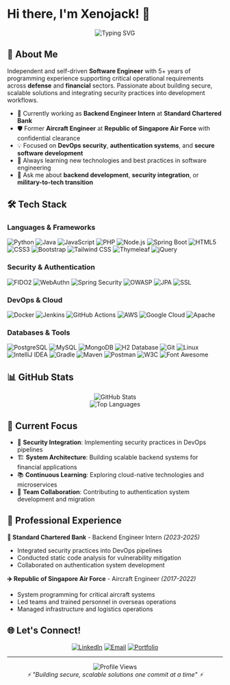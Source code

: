 # Hi there, I'm Xenojack! 👋

<div align="center">
  <img src="https://readme-typing-svg.herokuapp.com?font=Fira+Code&pause=1000&color=00D9FF&center=true&vCenter=true&width=435&lines=Software+Engineer;Backend+Developer;DevOps+Enthusiast;Security-Focused+Developer" alt="Typing SVG" />
</div>

## 🚀 About Me

Independent and self-driven **Software Engineer** with 5+ years of programming experience supporting critical operational requirements across **defense** and **financial** sectors. Passionate about building secure, scalable solutions and integrating security practices into development workflows.

- 🔭 Currently working as **Backend Engineer Intern** at **Standard Chartered Bank**
- 🛡️ Former **Aircraft Engineer** at **Republic of Singapore Air Force** with confidential clearance
- 💡 Focused on **DevOps security**, **authentication systems**, and **secure software development**
- 🌱 Always learning new technologies and best practices in software engineering
- 💬 Ask me about **backend development**, **security integration**, or **military-to-tech transition**

## 🛠️ Tech Stack

### Languages & Frameworks
![Python](https://img.shields.io/badge/Python-3776AB?style=for-the-badge&logo=python&logoColor=white)
![Java](https://img.shields.io/badge/Java-ED8B00?style=for-the-badge&logo=openjdk&logoColor=white)
![JavaScript](https://img.shields.io/badge/JavaScript-F7DF1E?style=for-the-badge&logo=javascript&logoColor=black)
![PHP](https://img.shields.io/badge/PHP-777BB4?style=for-the-badge&logo=php&logoColor=white)
![Node.js](https://img.shields.io/badge/Node.js-43853D?style=for-the-badge&logo=node.js&logoColor=white)
![Spring Boot](https://img.shields.io/badge/Spring_Boot-6DB33F?style=for-the-badge&logo=spring-boot&logoColor=white)
![HTML5](https://img.shields.io/badge/HTML5-E34F26?style=for-the-badge&logo=html5&logoColor=white)
![CSS3](https://img.shields.io/badge/CSS3-1572B6?style=for-the-badge&logo=css3&logoColor=white)
![Bootstrap](https://img.shields.io/badge/Bootstrap-563D7C?style=for-the-badge&logo=bootstrap&logoColor=white)
![Tailwind CSS](https://img.shields.io/badge/Tailwind_CSS-38B2AC?style=for-the-badge&logo=tailwind-css&logoColor=white)
![Thymeleaf](https://img.shields.io/badge/Thymeleaf-005F0F?style=for-the-badge&logo=thymeleaf&logoColor=white)
![jQuery](https://img.shields.io/badge/jQuery-0769AD?style=for-the-badge&logo=jquery&logoColor=white)

### Security & Authentication
![FIDO2](https://img.shields.io/badge/FIDO2-FF6B35?style=for-the-badge&logo=fido-alliance&logoColor=white)
![WebAuthn](https://img.shields.io/badge/WebAuthn-4285F4?style=for-the-badge&logo=webauthn&logoColor=white)
![Spring Security](https://img.shields.io/badge/Spring_Security-6DB33F?style=for-the-badge&logo=springsecurity&logoColor=white)
![OWASP](https://img.shields.io/badge/OWASP-000000?style=for-the-badge&logo=owasp&logoColor=white)
![JPA](https://img.shields.io/badge/JPA-59666C?style=for-the-badge&logo=hibernate&logoColor=white)
![SSL](https://img.shields.io/badge/SSL-326CE5?style=for-the-badge&logo=letsencrypt&logoColor=white)

### DevOps & Cloud
![Docker](https://img.shields.io/badge/Docker-2496ED?style=for-the-badge&logo=docker&logoColor=white)
![Jenkins](https://img.shields.io/badge/Jenkins-D24939?style=for-the-badge&logo=jenkins&logoColor=white)
![GitHub Actions](https://img.shields.io/badge/GitHub_Actions-2088FF?style=for-the-badge&logo=github-actions&logoColor=white)
![AWS](https://img.shields.io/badge/AWS-232F3E?style=for-the-badge&logo=amazon-aws&logoColor=white)
![Google Cloud](https://img.shields.io/badge/Google_Cloud-4285F4?style=for-the-badge&logo=google-cloud&logoColor=white)
![Apache](https://img.shields.io/badge/Apache-D22128?style=for-the-badge&logo=apache&logoColor=white)

### Databases & Tools
![PostgreSQL](https://img.shields.io/badge/PostgreSQL-316192?style=for-the-badge&logo=postgresql&logoColor=white)
![MySQL](https://img.shields.io/badge/MySQL-4479A1?style=for-the-badge&logo=mysql&logoColor=white)
![MongoDB](https://img.shields.io/badge/MongoDB-4EA94B?style=for-the-badge&logo=mongodb&logoColor=white)
![H2 Database](https://img.shields.io/badge/H2-1021FF?style=for-the-badge&logo=h2&logoColor=white)
![Git](https://img.shields.io/badge/Git-F05032?style=for-the-badge&logo=git&logoColor=white)
![Linux](https://img.shields.io/badge/Linux-FCC624?style=for-the-badge&logo=linux&logoColor=black)
![IntelliJ IDEA](https://img.shields.io/badge/IntelliJ_IDEA-000000?style=for-the-badge&logo=intellij-idea&logoColor=white)
![Gradle](https://img.shields.io/badge/Gradle-02303A?style=for-the-badge&logo=gradle&logoColor=white)
![Maven](https://img.shields.io/badge/Maven-C71A36?style=for-the-badge&logo=apache-maven&logoColor=white)
![Postman](https://img.shields.io/badge/Postman-FF6C37?style=for-the-badge&logo=postman&logoColor=white)
![W3C](https://img.shields.io/badge/W3C-005A9C?style=for-the-badge&logo=w3c&logoColor=white)
![Font Awesome](https://img.shields.io/badge/Font_Awesome-339AF0?style=for-the-badge&logo=fontawesome&logoColor=white)

## 📊 GitHub Stats

<div align="center">
  <img src="https://github-readme-stats.vercel.app/api?username=Xenojack1000&show_icons=true&theme=tokyonight&count_private=true" alt="GitHub Stats" />
</div>

<div align="center">
  <img src="https://github-readme-stats.vercel.app/api/top-langs/?username=Xenojack1000&layout=compact&theme=tokyonight" alt="Top Languages" />
</div>

## 🎯 Current Focus

- 🔐 **Security Integration**: Implementing security practices in DevOps pipelines
- 🏗️ **System Architecture**: Building scalable backend systems for financial applications
- 📚 **Continuous Learning**: Exploring cloud-native technologies and microservices
- 🤝 **Team Collaboration**: Contributing to authentication system development and migration

## 💼 Professional Experience

**🏦 Standard Chartered Bank** - Backend Engineer Intern *(2023-2025)*
- Integrated security practices into DevOps pipelines
- Conducted static code analysis for vulnerability mitigation
- Collaborated on authentication system development

**✈️ Republic of Singapore Air Force** - Aircraft Engineer *(2017-2022)*
- System programming for critical aircraft systems
- Led teams and trained personnel in overseas operations
- Managed infrastructure and logistics operations

## 🌐 Let's Connect!

<div align="center">
  
[![LinkedIn](https://img.shields.io/badge/LinkedIn-0077B5?style=for-the-badge&logo=linkedin&logoColor=white)](https://linkedin.com/in/jackson-lim1/)
[![Email](https://img.shields.io/badge/Email-D14836?style=for-the-badge&logo=gmail&logoColor=white)](mailto:jacksonlim235@gmail.com)
[![Portfolio](https://img.shields.io/badge/Portfolio-000000?style=for-the-badge&logo=vercel&logoColor=white)](https://yourportfolio.com)

</div>

---

<div align="center">
  <img src="https://komarev.com/ghpvc/?username=Xenojack1000&color=blueviolet&style=flat-square&label=Profile+Views" alt="Profile Views" />
</div>

<div align="center">
  <i>⚡ "Building secure, scalable solutions one commit at a time" ⚡</i>
</div>
